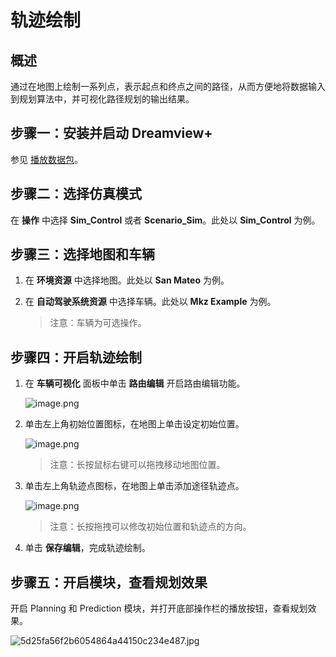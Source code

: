# 轨迹绘制

## 概述

通过在地图上绘制一系列点，表示起点和终点之间的路径，从而方便地将数据输入到规划算法中，并可视化路径规划的输出结果。

## 步骤一：安装并启动 Dreamview+

参见 [播放数据包](Apollo_alpha_doc/安装说明/软件包方式/快速上手/播放数据包.md)。

## 步骤二：选择仿真模式

在 **操作** 中选择 **Sim_Control** 或者 **Scenario_Sim**。此处以 **Sim_Control** 为例。

## 步骤三：选择地图和车辆

1. 在 **环境资源** 中选择地图。此处以 **San Mateo** 为例。

2. 在 **自动驾驶系统资源** 中选择车辆。此处以 **Mkz Example** 为例。

   > 注意：车辆为可选操作。

## 步骤四：开启轨迹绘制

1. 在 **车辆可视化** 面板中单击 **路由编辑** 开启路由编辑功能。

   ![image.png](https://bce.bdstatic.com/doc/Apollo-Homepage-Document/Apollo_alpha_doc/image_f5da9de.png)

2. 单击左上角初始位置图标，在地图上单击设定初始位置。

   ![image.png](https://bce.bdstatic.com/doc/Apollo-Homepage-Document/Apollo_alpha_doc/image_904b988.png)

   > 注意：长按鼠标右键可以拖拽移动地图位置。

3. 单击左上角轨迹点图标，在地图上单击添加途径轨迹点。

   ![image.png](https://bce.bdstatic.com/doc/Apollo-Homepage-Document/Apollo_alpha_doc/image_17fbcca.png)

   > 注意：长按拖拽可以修改初始位置和轨迹点的方向。

4. 单击 **保存编辑**，完成轨迹绘制。

## 步骤五：开启模块，查看规划效果

开启 Planning 和 Prediction 模块，并打开底部操作栏的播放按钮，查看规划效果。

![5d25fa56f2b6054864a44150c234e487.jpg](https://bce.bdstatic.com/doc/Apollo-Homepage-Document/Apollo_alpha_doc/5d25fa56f2b6054864a44150c234e487_5d25fa5.jpg)

